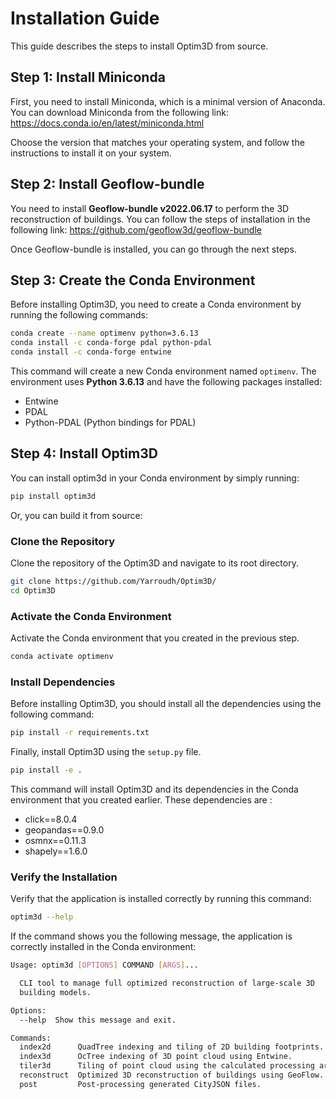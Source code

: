 # Installation Guide
This guide describes the steps to install Optim3D from source.

## Step 1: Install Miniconda
First, you need to install Miniconda, which is a minimal version of Anaconda. You can download Miniconda from the following link: https://docs.conda.io/en/latest/miniconda.html

Choose the version that matches your operating system, and follow the instructions to install it on your system.

## Step 2: Install Geoflow-bundle
You need to install **Geoflow-bundle v2022.06.17** to perform the 3D reconstruction of buildings. You can follow the steps of installation in the following link:
https://github.com/geoflow3d/geoflow-bundle

Once Geoflow-bundle is installed, you can go through the next steps.

## Step 3: Create the Conda Environment
Before installing Optim3D, you need to create a Conda environment by running the following commands:

```bash
conda create --name optimenv python=3.6.13
conda install -c conda-forge pdal python-pdal
conda install -c conda-forge entwine
```

This command will create a new Conda environment named <code>optimenv</code>. The environment uses **Python 3.6.13** and have the following packages installed:
- Entwine
- PDAL
- Python-PDAL (Python bindings for PDAL)

## Step 4: Install Optim3D

You can install optim3d in your Conda environment by simply running:

```bash
pip install optim3d
```

Or, you can build it from source:

### Clone the Repository
Clone the repository of the Optim3D and navigate to its root directory.

```bash
git clone https://github.com/Yarroudh/Optim3D/
cd Optim3D
```

### Activate the Conda Environment
Activate the Conda environment that you created in the previous step.

```bash
conda activate optimenv
```

### Install Dependencies
Before installing Optim3D, you should install all the dependencies using the following command:

```bash
pip install -r requirements.txt
```

Finally, install Optim3D using the <code>setup.py</code> file.

```bash
pip install -e .
```

This command will install Optim3D and its dependencies in the Conda environment that you created earlier. These dependencies are :
- click==8.0.4
- geopandas==0.9.0
- osmnx==0.11.3
- shapely==1.6.0

### Verify the Installation

Verify that the application is installed correctly by running this command:

```bash
optim3d --help
```

If the command shows you the following message, the application is correctly installed in the Conda environment:

```bash
Usage: optim3d [OPTIONS] COMMAND [ARGS]...

  CLI tool to manage full optimized reconstruction of large-scale 3D
  building models.

Options:
  --help  Show this message and exit.

Commands:
  index2d      QuadTree indexing and tiling of 2D building footprints.
  index3d      OcTree indexing of 3D point cloud using Entwine.
  tiler3d      Tiling of point cloud using the calculated processing areas.
  reconstruct  Optimized 3D reconstruction of buildings using GeoFlow.
  post         Post-processing generated CityJSON files.
```
